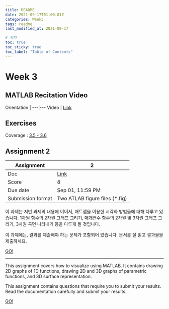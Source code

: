 ```yaml
---
title: README
date: 2021-09-17T01:00:01Z
categories: Week3
tags: readme
last_modified_at: 2021-09-17

# 목차
toc: true  
toc_sticky: true
toc_label: "Table of Contents" 
---
```


# Week 3

## MATLAB Recitation Video

Orientation | 
---|---
Video | [Link](<https://klms.kaist.ac.kr/course/view.php?id=131566&section=0#section-3>)

## Exercises

Coverage : [3.5 - 3.6]({{site.baseurl}}/week3/ex2)

## Assignment 2

Assignment | 2
---|---
Doc | [Link]({{site.baseurl}}/week3/assign2)
Score | 8
Due date | Sep 01, 11:59 PM
Submission format | Two ATLAB figure files (*.fig)

이 과제는 저번 과제의 내용에 이어서, 매트랩을 이용한 시각화 방법들에 대해 다루고 있습니다. 1차원 함수의 2차원 그래프 그리기, 매개변수 함수의 2차원 및 3차원 그래프 그리기, 3차원 곡면 나타내기 등을 다루게 될 것입니다.

이 과제에는, 결과를 제출해야 하는 문제가 포함되어 있습니다. 문서를 잘 읽고 결과물을 제출하세요.

[GO!]({{site.baseurl}}/week3/assign2)

---

This assignment covers how to visualize using MATLAB. It contains drawing 2D graphs of 1D functions, drawing 2D and 3D graphs of parametric functions, and 3D surface representation.

This assignment contains questions that require you to submit your results. Read the documentation carefully and submit your results.

[GO!]({{site.baseurl}}/week3/assign2/#assignment-2)